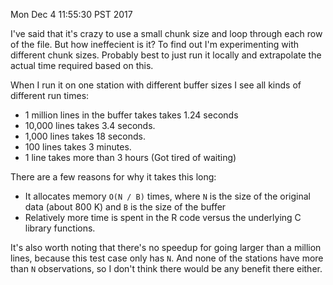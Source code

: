 Mon Dec  4 11:55:30 PST 2017

I've said that it's crazy to use a small chunk size and loop through each
row of the file. But how ineffecient is it? To find out I'm experimenting
with different chunk sizes. Probably best to just run it locally and
extrapolate the actual time required based on this.

When I run it on one station with different buffer sizes I see all kinds of
different run times:

- 1 million lines in the buffer takes takes 1.24 seconds
- 10,000 lines takes 3.4 seconds.
- 1,000 lines takes 18 seconds.
- 100 lines takes 3 minutes.
- 1 line takes more than 3 hours (Got tired of waiting)

There are a few reasons for why it takes this long:

- It allocates memory `O(N / B)` times, where `N` is the size of
  the original data (about 800 K) and `B` is the size of the buffer
- Relatively more time is spent in the R code versus the underlying C
  library functions.

It's also worth noting that there's no speedup for going larger than a
million lines, because this test case only has `N`. And none of the
stations have more than `N` observations, so I don't think there would be
any benefit there either.
